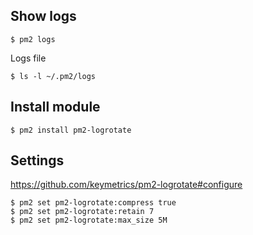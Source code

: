 ## Show logs
```text
$ pm2 logs
```
Logs file 
```text
$ ls -l ~/.pm2/logs
```

## Install module

```text
$ pm2 install pm2-logrotate
```

## Settings
https://github.com/keymetrics/pm2-logrotate#configure

```text
$ pm2 set pm2-logrotate:compress true
$ pm2 set pm2-logrotate:retain 7
$ pm2 set pm2-logrotate:max_size 5M
```
